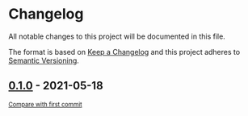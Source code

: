 # Changelog
All notable changes to this project will be documented in this file.

The format is based on [Keep a Changelog](http://keepachangelog.com/en/1.0.0/)
and this project adheres to [Semantic Versioning](http://semver.org/spec/v2.0.0.html).

<!-- insertion marker -->
## [0.1.0](https://github.com/cognitivefactory/interactive-clustering-gui/releases/tag/0.1.0) - 2021-05-18

<small>[Compare with first commit](https://github.com/cognitivefactory/interactive-clustering-gui/compare/e6a9c56c7926cb54b1b0d005c1b0c2d1b6f17ce9...0.1.0)</small>
